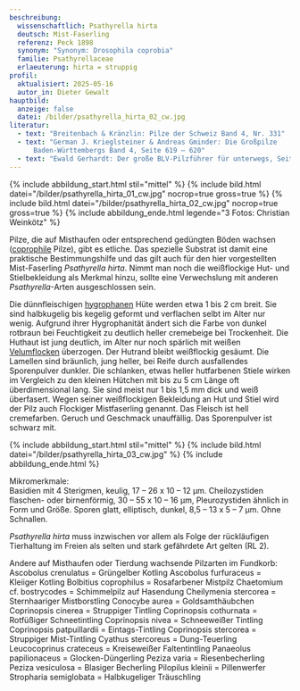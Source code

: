 ```yaml
---
beschreibung:
  wissenschaftlich: Psathyrella hirta
  deutsch: Mist-Faserling
  referenz: Peck 1898
  synonym: "Synonym: Drosophila coprobia"
  familie: Psathyrellaceae
  erlaeuterung: hirta = struppig
profil:
  aktualisiert: 2025-05-16
  autor_in: Dieter Gewalt
hauptbild:
  anzeige: false
  datei: /bilder/psathyrella_hirta_02_cw.jpg
literatur:
  - text: "Breitenbach & Kränzlin: Pilze der Schweiz Band 4, Nr. 331"
  - text: "German J. Krieglsteiner & Andreas Gminder: Die Großpilze
      Baden-Württembergs Band 4, Seite 619 – 620"
  - text: "Ewald Gerhardt: Der große BLV-Pilzführer für unterwegs, Seite 368"
---
```

{% include abbildung_start.html stil="mittel" %}
{% include bild.html datei="/bilder/psathyrella_hirta_01_cw.jpg" nocrop=true gross=true %}
{% include bild.html datei="/bilder/psathyrella_hirta_02_cw.jpg" nocrop=true gross=true %}
{% include abbildung_ende.html legende="3 Fotos: Christian Weinkötz" %}

Pilze, die auf Misthaufen oder entsprechend gedüngten Böden wachsen ([coprophile](coprophil "Glossar") Pilze), gibt es etliche. Das spezielle Substrat ist damit eine praktische Bestimmungshilfe und das gilt auch für den hier vorgestellten Mist-Faserling *Psathyrella hirta*. Nimmt man noch die weißflockige Hut- und Stielbekleidung als Merkmal hinzu, sollte eine Verwechslung mit anderen *Psathyrella*-Arten ausgeschlossen sein.

Die dünnfleischigen [hygrophanen](hygrophan "Glossar") Hüte werden etwa 1 bis 2 cm breit. Sie sind halbkugelig bis kegelig geformt und verflachen selbt im Alter nur wenig. Aufgrund ihrer Hygrophanität ändert sich die Farbe von dunkel rotbraun bei Feuchtigkeit zu deutlich heller cremebeige bei Trockenheit. Die Huthaut ist jung deutlich, im Alter nur noch spärlich mit weißen [Velumflocken](Velum "Glossar") überzogen. Der Hutrand bleibt weißflockig gesäumt. Die Lamellen sind bräunlich, jung heller, bei Reife durch ausfallendes Sporenpulver dunkler. Die schlanken, etwas heller hutfarbenen Stiele wirken im Vergleich zu den kleinen Hütchen mit bis zu 5 cm Länge oft überdimensional lang. Sie sind meist nur 1 bis 1,5 mm dick und weiß überfasert. Wegen seiner weißflockigen Bekleidung an Hut und Stiel wird der Pilz auch Flockiger Mistfaserling genannt. Das Fleisch ist hell cremefarben. Geruch und Geschmack unauffällig. Das Sporenpulver ist schwarz mit.

{% include abbildung_start.html stil="mittel" %}
{% include bild.html datei="/bilder/psathyrella_hirta_03_cw.jpg" %}
{% include abbildung_ende.html %}

Mikromerkmale:\
Basidien mit 4 Sterigmen, keulig, 17 – 26 x 10 – 12 µm. Cheilozystiden flaschen- oder birnenförmig, 30 – 55 x 10 – 16 µm, Pleurozystiden ähnlich in Form und Größe. Sporen glatt, elliptisch, dunkel, 8,5 – 13 x 5 – 7 µm. Ohne Schnallen.

*Psathyrella hirta* muss inzwischen vor allem als Folge der rückläufigen Tierhaltung im Freien als selten und stark gefährdete Art gelten (RL 2). 

Andere auf Misthaufen oder Tierdung wachsende Pilzarten im Fundkorb:\
Ascobolus crenulatus = Grüngelber Kotling
Ascobolus furfuraceus = Kleiiger Kotling 
Bolbitius coprophilus = Rosafarbener Mistpilz
Chaetomium cf. bostrycodes = Schimmelpilz auf Hasendung
Cheilymenia stercorea = Sternhaariger Mistborstling
Conocybe aurea = Goldsamthäubchen
Coprinopsis cinerea = Struppiger Tintling
Coprinopsis cothurnata = Rotfüßiger Schneetintling
Coprinopsis nivea = Schneeweißer Tintling
Coprinopsis patpuillardii = Eintags-Tintling
Coprinopsis stercorea = Struppiger Mist-Tintling
Cyathus stercoreus = Dung-Teuerling
Leucocoprinus crateceus = Kreiseweißer Faltentintling
Panaeolus papilionaceus = Glocken-Düngerling
Peziza varia = Riesenbecherling
Peziza vesiculosa = Blasiger Becherling
Pilopilus kleinii = Pillenwerfer
Stropharia semiglobata = Halbkugeliger Träuschling